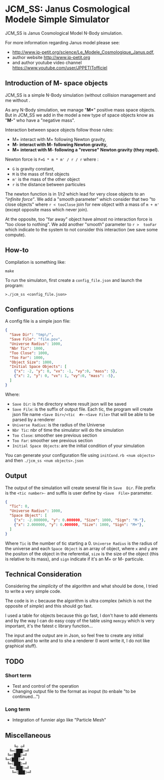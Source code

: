 # JCM_SS: Janus Cosmological Modele Simple Simulator

JCM_SS is Janus Cosmological Model N-Body simulation.

For more information regarding Janus model please see:

- http://www.jp-petit.org/science/Le_Modele_Cosmologique_Janus.pdf,
- author website http://www.jp-petit.org
- and author youtube video channel https://www.youtube.com/user/JPPETITofficiel

## Introduction of M- space objects

JCM_SS  is a  simple N-Body  simulation  (without collision  management and  me
without .

As any N-Body  simulation, we manage "__M+__" positive mass  space objects. But
in JCM_SS we add in the model a  new type of space objects know as "__M-__" who
have a "negative mass".

Interaction between space objects follow those rules:

- M+ interact with M+ following Newton gravity,
- __M- interact with M- following Newton gravity,__
- __M+ interact with M- following a "reverse" Newton gravity (they repel).__

Newton force is `F=G * m * m' / r / r` where :

- `G` is gravity constant,
- `M` is the mass of first objects
- `m'` is the mass of the other object
- `r` is the distance between particules

The  newton function  is in  _1/r2_ which  lead for  very close  objects to  an
_"infinite force"_.  We add a  "smooth parameter"  which consider that  two "to
close objects" where `r < tooClose` join for new object with a mass of `m + m'`
(except opposite mass which never join).

At the opposite, too "far away" object have almost no interaction force is "too
close to  nothing". We  add another  "smooth" parameter to  `r >  tooFar` which
indicate to the system to not consider this interaction (we save some compute).

## How-to

Compilation is something like:

`make`

To run the simulaton, first create a `config_file.json` and launch the program:

`>./jcm_ss <config_file.json>`

## Configuration options

A config file is a simple json file:

```json
{
  "Save Dir": "tmp\/",
  "Save File": "file.pov",
  "Universe Radius": 1000,
  "Nbr Tic": 1000,
  "Too Close": 1000,
  "Too Far": 1000,
  "Object Size": 1000,
  "Initial Space Objects": [
    {"x": -2, "y": 0, "vx": -1, "vy":0, "mass": 5},
    {"x": 2, "y": 0, "vx": 1, "vy":0, "mass": -5},
  ]
}
```

Where:

- `Save Dir`: is the directory where result json will be saved
- `Save File`: is the suffix of  output file. Each tic, the program will create
  json  file name  `<Save Dir>/<tic  #>-<Save File>`  that will  be able  to be
  parsed by a renderer
- `Universe Radius`: is the radius of the Universe
- `Nbr Tic`: nbr of time the simulator will do the simulation
- `Too Close`: smoother see previous section
- `Too Far`:  smoother see previous section
- `Initial Space Objects`: are the initial condition of your simulation

You can generate your configuration  file using `initCond.rb <num objects>` and
then `./jcm_ss <num objects>.json`

## Output

The  output of  the simulation  will create  several file  in `Save  Dir`. File
prefix  is the  `<tic number>-`  and  suffis is  user define  by `<Save  File>`
parameter.

```json
{
  "Tic": 0,
  "Universe Radius": 1000,
  "Space Object": [
    {"x": -2.000000, "y": 0.000000, "Size": 1000, "Sign": "M-"},
    {"x": 2.000000, "y": 0.000000, "Size": 1000, "Sign": "M+"},
  ]
}
```

Where `Tic` is the number of tic  starting a 0. `Universe Radius` is the radius
of the universe  and each `Space Object`  is an array of object,  where `x` and
`y` are the positon of the object in the referential, `size` is the size of the
object (this is relative to its mass), and  `sign` indicate if it's an M+ or M-
particule.

## Technical Consideration

Considering the _simplicity_ of the algorithm  and what should be done, I tried
to write a very simple code.

The code  is in `c` because  the algorithm is  ultra complex (which is  not the
opposite of _simple_) and this should go fast.

I used a table  for objects because this go fast, I don't  have to add elements
and by  the way I can  do easy copy of  the table using `memcpy`  which is very
important, it's the fatest c library function...

The  input and  the output  are in  Json, so  feel free  to create  any initial
condition and to  write and to she a  renderer (I wont write it, I  do not like
graphical stuff).

## TODO

### Short term

- Test and control of the operation
- Changing output file to the format as inoput (to enbale "to be continued...")

### Long term

- Integration of funnier algo like "Particle Mesh"

## Miscellaneous

```
    ╚⊙ ⊙╝
  ╚═(███)═╝
 ╚═(███)═╝
╚═(███)═╝
 ╚═(███)═╝
  ╚═(███)═╝
   ╚═(███)═╝
```

